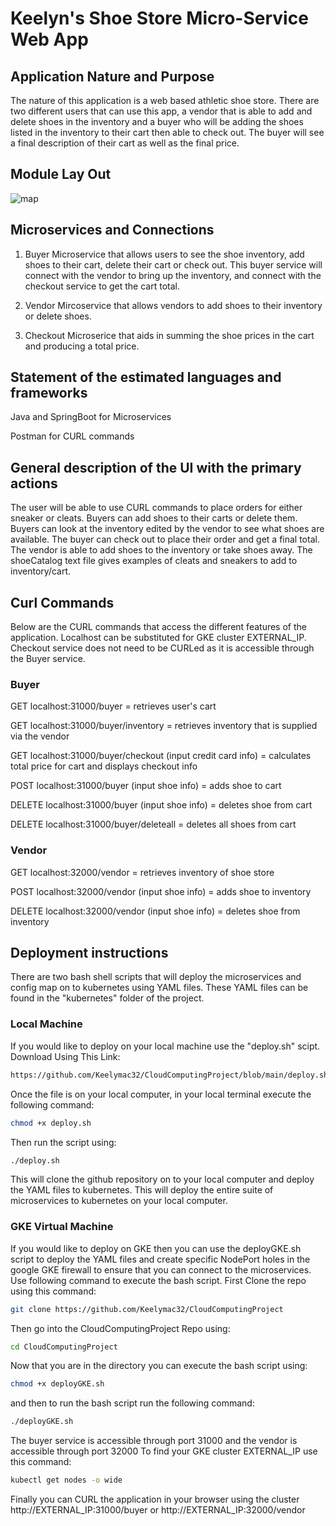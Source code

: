 
# Keelyn's Shoe Store Micro-Service Web App

## Application Nature and Purpose
The nature of this application is  a web based athletic shoe store. There are two different users that can use this app, a vendor that is able to add and delete shoes in the inventory and a buyer who will be adding the shoes listed in the inventory to their cart then able to check out. The buyer will see a final description of their cart as well as the final price. 
## Module Lay Out
![map](https://user-images.githubusercontent.com/91858712/236646005-5d24b7c3-fead-40bd-9918-e810be0b7768.jpg)


## Microservices and Connections
1. Buyer Microservice that allows users to see the shoe inventory, add shoes to their cart, delete their cart or
check out. This buyer service will connect with the vendor to bring up the inventory, and connect with the checkout service to get the cart total.  

2. Vendor Mircoservice that allows vendors to add shoes to their inventory or delete shoes.

3. Checkout Microserice that aids in summing the shoe prices in the cart and producing a total price. 

## Statement of the estimated languages and frameworks

Java and SpringBoot for Microservices

Postman for CURL commands

## General description of the UI with the primary actions
The user will be able to use CURL commands to place orders for either sneaker or cleats. Buyers can add shoes to their carts or delete them. Buyers can look at the inventory edited by the vendor to see what shoes are available. The buyer can check out to place their order and get a final total. The vendor is able to add shoes to the inventory or take shoes away. The shoeCatalog text file gives examples of cleats and sneakers to add to inventory/cart. 

## Curl Commands 
Below are the CURL commands that access the different features of the application. Localhost can be substituted for GKE cluster EXTERNAL_IP. Checkout service does not need to be CURLed as it is accessible through the Buyer service. 
### Buyer 
GET localhost:31000/buyer = retrieves user's cart

GET localhost:31000/buyer/inventory = retrieves inventory that is supplied via the vendor

GET localhost:31000/buyer/checkout (input credit card info) = calculates total price for cart and displays checkout info

POST localhost:31000/buyer (input shoe info) = adds shoe to cart 

DELETE localhost:31000/buyer  (input shoe info) = deletes shoe from cart

DELETE localhost:31000/buyer/deleteall  = deletes all shoes from cart

### Vendor 
GET localhost:32000/vendor = retrieves inventory of shoe store

POST localhost:32000/vendor (input shoe info) = adds shoe to inventory

DELETE localhost:32000/vendor (input shoe info) = deletes shoe from inventory


## Deployment instructions 
There are two bash shell scripts that will deploy the microservices and config map on to kubernetes using YAML files. These YAML files can be found in the "kubernetes" folder of the project. 
### Local Machine
If you would like to deploy on your local machine use the "deploy.sh" scipt. 
Download Using This Link: 
```sh
https://github.com/Keelymac32/CloudComputingProject/blob/main/deploy.sh
```

Once the file is on your local computer, in your local terminal execute the following command: 

```sh
chmod +x deploy.sh 
```
Then run the script using:

```sh
./deploy.sh 
```
This will clone the github repository on to your local computer and deploy the YAML files to kubernetes. 
This will deploy the entire suite of microservices to kubernetes on your local computer. 
### GKE Virtual Machine
If you would like to deploy on GKE then you can use the deployGKE.sh script to deploy the YAML files and create specific NodePort holes in the google GKE firewall to ensure that you can connect to the microservices. Use following command to execute the bash script.
First Clone the repo using this command:
```sh
git clone https://github.com/Keelymac32/CloudComputingProject
```
Then go into the CloudComputingProject Repo using:
```sh
cd CloudComputingProject
```
Now that you are in the directory you can execute the bash script using:

```sh
chmod +x deployGKE.sh
```
and then to run the bash script run the following command:
```sh
./deployGKE.sh
```
The buyer service is accessible through port 31000 and the vendor is accessible through port 32000
To find your GKE cluster EXTERNAL_IP use this command:
```sh
kubectl get nodes -o wide
```
Finally you can CURL the application in your browser using the cluster http://EXTERNAL_IP:31000/buyer or http://EXTERNAL_IP:32000/vendor
